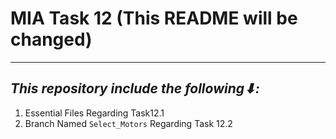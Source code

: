 # MIA Task 12 (This README will be changed)
---
## _This repository include the following⬇:_
1. Essential Files Regarding Task12.1
2. Branch Named ``Select_Motors`` Regarding Task 12.2
